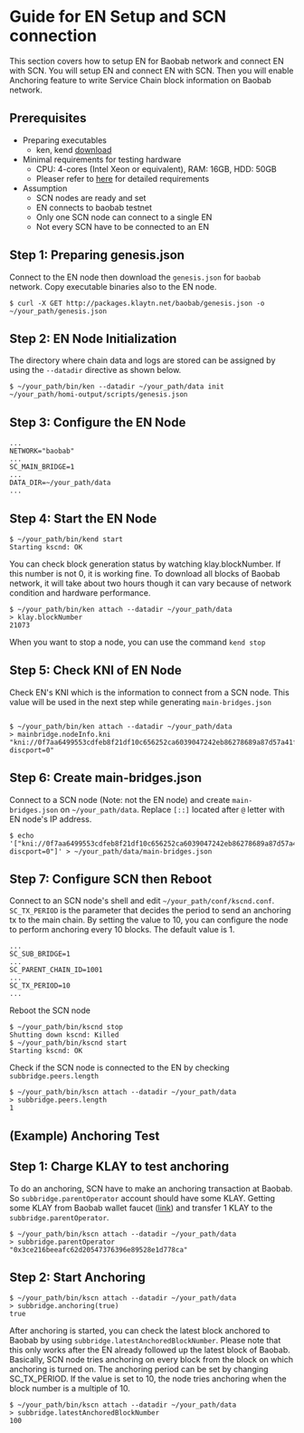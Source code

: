 # Guide for EN Setup and SCN connection
This section covers how to setup EN for Baobab network and connect EN with SCN.
You will setup EN and connect EN with SCN. Then you will enable Anchoring feature to write Service Chain block information on Baobab network.

## Prerequisites
 - Preparing executables
   - ken, kend [download](https://docs.klaytn.com/node/download)
 - Minimal requirements for testing hardware
     - CPU: 4-cores (Intel Xeon or equivalent), RAM: 16GB, HDD: 50GB
     - Pleaser refer to [here](https://docs.klaytn.com/node/endpoint-node/system-requirements) for detailed requirements
 - Assumption
     - SCN nodes are ready and set
     - EN connects to baobab testnet
     - Only one SCN node can connect to a single EN
     - Not every SCN have to be connected to an EN

## Step 1: Preparing genesis.json
Connect to the EN node then download the `genesis.json` for `baobab` network. Copy executable binaries also to the EN node.
```
$ curl -X GET http://packages.klaytn.net/baobab/genesis.json -o ~/your_path/genesis.json
```

## Step 2: EN Node Initialization
The directory where chain data and logs are stored can be assigned by using the `--datadir` directive as shown below.

```
$ ~/your_path/bin/ken --datadir ~/your_path/data init ~/your_path/homi-output/scripts/genesis.json
```

## Step 3: Configure the EN Node
```
...
NETWORK="baobab"
...
SC_MAIN_BRIDGE=1
...
DATA_DIR=~/your_path/data
...
```

## Step 4: Start the EN Node
```
$ ~/your_path/bin/kend start
Starting kscnd: OK
```
You can check block generation status by watching klay.blockNumber. If this number is not 0, it is working fine. To download all blocks of Baobab network, it will take about two hours though it can vary because of network condition and hardware performance.
```
$ ~/your_path/bin/ken attach --datadir ~/your_path/data
> klay.blockNumber
21073
```
When you want to stop a node, you can use the command `kend stop`

## Step 5: Check KNI of EN Node
Check EN's KNI which is the information to connect from a SCN node. This value will be used in the next step while generating `main-bridges.json`
```

$ ~/your_path/bin/ken attach --datadir ~/your_path/data
> mainbridge.nodeInfo.kni
"kni://0f7aa6499553cdfeb8f21df10c656252ca6039047242eb86278689a87d57a41f9f004720180d1921e9f7632a4c6476f1775a2c381568d8e8c3c9c4a8cfe25bae@[::]:50505?discport=0"
```

## Step 6: Create main-bridges.json
Connect to a SCN node (Note: not the EN node) and create `main-bridges.json` on `~/your_path/data`. Replace `[::]` located after `@` letter with EN node's IP address.
```
$ echo '["kni://0f7aa6499553cdfeb8f21df10c656252ca6039047242eb86278689a87d57a41f9f004720180d1921e9f7632a4c6476f1775a2c381568d8e8c3c9c4a8cfe25bae@192.168.0.5:50505?discport=0"]' > ~/your_path/data/main-bridges.json
```

## Step 7: Configure SCN then Reboot
Connect to an SCN node's shell and edit `~/your_path/conf/kscnd.conf`.
`SC_TX_PERIOD` is the parameter that decides the period to send an anchoring tx to the main chain. By setting the value to 10, you can configure the node to perform anchoring every 10 blocks. The default value is 1.
```
...
SC_SUB_BRIDGE=1
...
SC_PARENT_CHAIN_ID=1001
...
SC_TX_PERIOD=10
...
```

Reboot the SCN node
```
$ ~/your_path/bin/kscnd stop
Shutting down kscnd: Killed
$ ~/your_path/bin/kscnd start
Starting kscnd: OK
```

Check if the SCN node is connected to the EN by checking `subbridge.peers.length`
```
$ ~/your_path/bin/kscn attach --datadir ~/your_path/data
> subbridge.peers.length
1
```

## (Example) Anchoring Test

## Step 1: Charge KLAY to test anchoring
To do an anchoring, SCN have to make an anchoring transaction at Baobab. So `subbridge.parentOperator` account should have some KLAY. Getting some KLAY from Baobab wallet faucet ([link](https://baobab.wallet.klaytn.com/)) and transfer 1 KLAY to the `subbridge.parentOperator`.
```
$ ~/your_path/bin/kscn attach --datadir ~/your_path/data
> subbridge.parentOperator
"0x3ce216beeafc62d20547376396e89528e1d778ca"
```

## Step 2: Start Anchoring
```
$ ~/your_path/bin/kscn attach --datadir ~/your_path/data
> subbridge.anchoring(true)
true
```
After anchoring is started, you can check the latest block anchored to Baobab by using `subbridge.latestAnchoredBlockNumber`. Please note that this only works after the EN already followed up the latest block of Baobab. Basically, SCN node tries anchoring on every block from the block on which anchoring is turned on. The anchoring period can be set by changing SC_TX_PERIOD. If the value is set to 10, the node tries anchoring when the block number is a multiple of 10.
```
$ ~/your_path/bin/kscn attach --datadir ~/your_path/data
> subbridge.latestAnchoredBlockNumber
100
```
